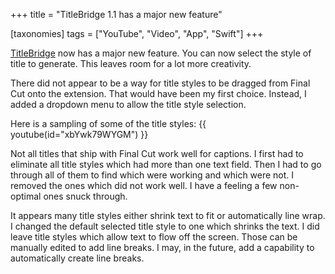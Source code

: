 +++
title = "TitleBridge 1.1 has a major new feature"

[taxonomies]
tags = ["YouTube", "Video", "App", "Swift"]
+++

[TitleBridge](@/apps/titlebridge/index.md) now has a major new feature. You can now select the style of title to generate. This leaves room for a lot more creativity.

<!-- more -->

There did not appear to be a way for title styles to be dragged from Final Cut onto the extension. That would have been my first choice. Instead, I added a dropdown menu to allow the title style selection.

Here is a sampling of some of the title styles:
{{ youtube(id="xbYwk79WYGM") }}

Not all titles that ship with Final Cut work well for captions. I first had to eliminate all title styles which had more than one text field. Then I had to go through all of them to find which were working and which were not. I removed the ones which did not work well. I have a feeling a few non-optimal ones snuck through.

It appears many title styles either shrink text to fit or automatically line wrap. I changed the default selected title style to one which shrinks the text. I did leave title styles which allow text to flow off the screen. Those can be manually edited to add line breaks. I may, in the future, add a capability to automatically create line breaks.
